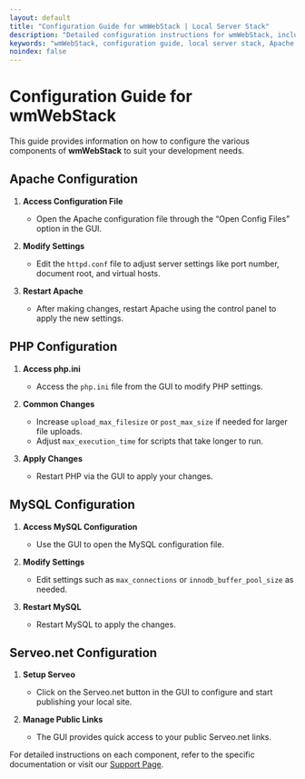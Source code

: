 ```yaml
---
layout: default
title: "Configuration Guide for wmWebStack | Local Server Stack"
description: "Detailed configuration instructions for wmWebStack, including how to set up Apache, PHP, and MySQL for your local server environment."
keywords: "wmWebStack, configuration guide, local server stack, Apache setup, PHP configuration, MySQL configuration, Windows server"
noindex: false
---
```



# Configuration Guide for wmWebStack

This guide provides information on how to configure the various components of **wmWebStack** to suit your development needs.

## Apache Configuration

1. **Access Configuration File**
   - Open the Apache configuration file through the “Open Config Files” option in the GUI.

2. **Modify Settings**
   - Edit the `httpd.conf` file to adjust server settings like port number, document root, and virtual hosts.

3. **Restart Apache**
   - After making changes, restart Apache using the control panel to apply the new settings.

## PHP Configuration

1. **Access php.ini**
   - Access the `php.ini` file from the GUI to modify PHP settings.

2. **Common Changes**
   - Increase `upload_max_filesize` or `post_max_size` if needed for larger file uploads.
   - Adjust `max_execution_time` for scripts that take longer to run.

3. **Apply Changes**
   - Restart PHP via the GUI to apply your changes.

## MySQL Configuration

1. **Access MySQL Configuration**
   - Use the GUI to open the MySQL configuration file.

2. **Modify Settings**
   - Edit settings such as `max_connections` or `innodb_buffer_pool_size` as needed.

3. **Restart MySQL**
   - Restart MySQL to apply the changes.

## Serveo.net Configuration

1. **Setup Serveo**
   - Click on the Serveo.net button in the GUI to configure and start publishing your local site.

2. **Manage Public Links**
   - The GUI provides quick access to your public Serveo.net links.

For detailed instructions on each component, refer to the specific documentation or visit our [Support Page](https://developer.wikimint.com/p/contact.html).

